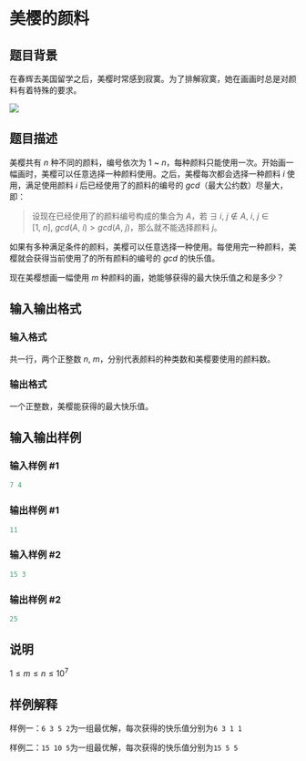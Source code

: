 # 美樱的颜料

## 题目背景

在春辉去美国留学之后，美樱时常感到寂寞。为了排解寂寞，她在画画时总是对颜料有着特殊的要求。

![](https://i.loli.net/2018/10/10/5bbd8d3178ee9.jpg)

## 题目描述

美樱共有 $n$ 种不同的颜料，编号依次为 $1$ ~ $n$，每种颜料只能使用一次。开始画一幅画时，美樱可以任意选择一种颜料使用。之后，美樱每次都会选择一种颜料 $i$ 使用，满足使用颜料 $i$ 后已经使用了的颜料的编号的 $gcd$（最大公约数）尽量大，即：

> 设现在已经使用了的颜料编号构成的集合为 $A$，若$\ \exists\ i,\ j\notin A,\ i,\ j\in [1,\ n],\ gcd(A,\ i)>gcd(A,\ j)$，那么就不能选择颜料 $j$。

如果有多种满足条件的颜料，美樱可以任意选择一种使用。每使用完一种颜料，美樱就会获得当前使用了的所有颜料的编号的 $gcd$ 的快乐值。

现在美樱想画一幅使用 $m$ 种颜料的画，她能够获得的最大快乐值之和是多少？

## 输入输出格式

### 输入格式

共一行，两个正整数 $n,\ m$，分别代表颜料的种类数和美樱要使用的颜料数。

### 输出格式

一个正整数，美樱能获得的最大快乐值。

## 输入输出样例

### 输入样例 #1

```cpp
7 4
```


### 输出样例 #1

```cpp
11
```


### 输入样例 #2

```cpp
15 3
```


### 输出样例 #2

```cpp
25
```


## 说明

$1\le m\le n\le 10^7$

## 样例解释

样例一：`6 3 5 2`为一组最优解，每次获得的快乐值分别为`6 3 1 1`

样例二：`15 10 5`为一组最优解，每次获得的快乐值分别为`15 5 5`


